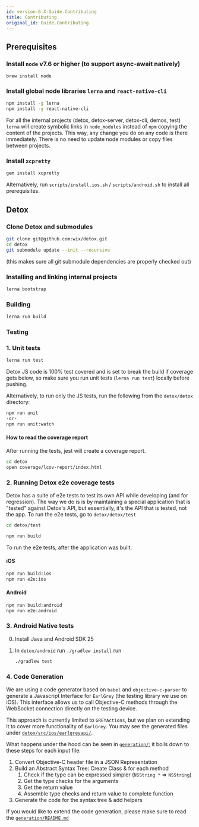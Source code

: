 ```yaml
---
id: version-6.X-Guide.Contributing
title: Contributing
original_id: Guide.Contributing
---
```


## Prerequisites

### Install `node` v7.6 or higher (to support async-await natively)

```
brew install node
```

### Install global node libraries `lerna` and `react-native-cli`

```sh
npm install -g lerna
npm install -g react-native-cli
```

For all the internal projects (detox, detox-server, detox-cli, demos, test) `lerna` will create symbolic links in `node_modules` instead of `npm` copying the content of the projects. This way, any change you do on any code is there immediately. There is no need to update node modules or copy files between projects.

### Install `xcpretty`

```sh
gem install xcpretty
```

Alternatively, run `scripts/install.ios.sh` / `scripts/android.sh` to install all prerequisites.

## Detox

### Clone Detox and submodules

```sh
git clone git@github.com:wix/detox.git
cd detox
git submodule update --init --recursive
```

(this makes sure all git submodule dependencies are properly checked out)

### Installing and linking internal projects

```sh
lerna bootstrap
```

### Building

```sh
lerna run build
```

### Testing

### 1. Unit tests

```sh
lerna run test
```

Detox JS code is 100% test covered and is set to break the build if coverage gets below, so make sure you run unit tests (`lerna run test`) locally before pushing.

Alternatively, to run only the JS tests, run the following from the `detox/detox` directory:

```sh
npm run unit
-or-
npm run unit:watch
```

#### How to read the coverage report

After running the tests, jest will create a coverage report.

```sh
cd detox
open coverage/lcov-report/index.html
```

### 2. Running Detox e2e coverage tests

Detox has a suite of e2e tests to test its own API while developing (and for regression). The way we do is is by maintaining a special application that is "tested" against Detox's API, but essentially, it's the API that is tested, not the app.
To run the e2e tests, go to `detox/detox/test`

```sh
cd detox/test
```

```sh
npm run build
```

To run the e2e tests, after the application was built.

#### iOS

```sh
npm run build:ios
npm run e2e:ios
```

#### Android

```sh
npm run build:android
npm run e2e:android
```

### 3. Android Native tests

0.  Install Java and Android SDK 25
1.  In `detox/android` run `./gradlew install` run

    ```sh
    ./gradlew test
    ```

### 4. Code Generation

We are using a code generator based on `babel` and `objective-c-parser` to generate a Javascript Interface for `EarlGrey` (the testing library we use on iOS).
This interface allows us to call Objective-C methods through the WebSocket connection directly on the testing device.

This approach is currently limited to `GREYActions`, but we plan on extending it to cover more functionality of `EarlGrey`.
You may see the generated files under [`detox/src/ios/earlgreyapi/`](../detox/src/ios/earlgreyapi).

What happens under the hood can be seen in [`generation/`](../generation); it boils down to these steps for each input file:

1.  Convert Objective-C header file in a JSON Representation
2.  Build an Abstract Syntax Tree: Create Class & for each method
    1.  Check if the type can be expressed simpler (`NSString *` => `NSString`)
    2.  Get the type checks for the arguments
    3.  Get the return value
    4.  Assemble type checks and return value to complete function
3.  Generate the code for the syntax tree & add helpers

If you would like to extend the code generation, please make sure to read the [`generation/README.md`](../generation#generation)
